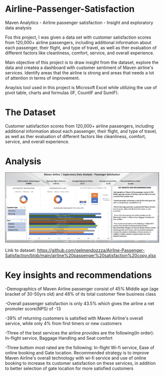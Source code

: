 # Airline-Passenger-Satisfaction
Maven Analytics - Airline passenger satisfaction - Insight and exploratory data analysis

Fos this project, I was given a data set with customer satisfaction scores from 120,000+ airline passengers, including additional information about each passenger, their flight, and type of travel, as well as ther evaluation of different factors like cleanliness, comfort, service, and overall experience.

Main objective of this project is to draw insight from the dataset, explore the data and createa a dashboard with customer sentiment of Maven airline's services. Identify areas that the airline is strong and areas that needs a lot of attention in terms of improvement. 

Anaylsis tool used in this project is Microsoft Excel while utilizing the use of pivot table, charts and formulas (IF, CountIF and SumIF).

# The Dataset
Customer satisfaction scores from 120,000+ airline passengers, including additional information about each passenger, their flight, and type of travel, as well as ther evaluation of different factors like cleanliness, comfort, service, and overall experience.

# Analysis
![alt txt](https://github.com/gelmendozzza/Airline-Passenger-Satisfaction/blob/main/Screenshot%202023-02-02%20at%202.22.38%20PM.png)

Link to dataset: https://github.com/gelmendozzza/Airline-Passenger-Satisfaction/blob/main/airline%20passenger%20satisfaction%20copy.xlsx

# Key insights and recommendations

-Demographics of Maven Airline passenger consist of 45% Middle age (age bracket of 30-50yrs old) and 48% of its total customer flew business class 

-Overall passenger satisfaction is only 43.5% which gives the airline a net promoter score(NPS) of -13

-39% of returning customers is satisfied with Maven Airline's overall service, while only 4% from first timers or new customers

-Three of the best services the airline provides are the following(In order): In-flight service, Baggage Handling and Seat comfort

-Three buttom most rated are the following: In-flight Wi-fi service, Ease of online booking and Gate location. Recommended strategy is to improve Maven Airline's overall technology with wi-fi service and use of online booking to increase its customer satisfaction on these services, in addition to better selection of gate location for more satisfied customers
